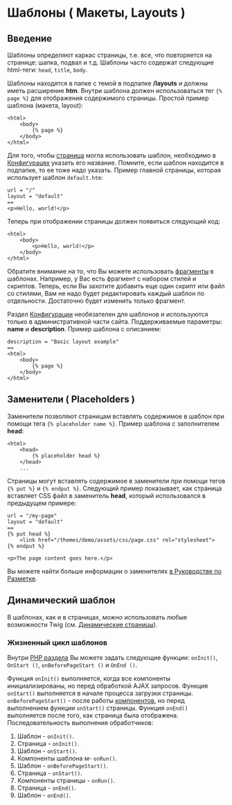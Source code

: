 # Шаблоны ( Макеты, Layouts )

<a name="introduction"></a>
## Введение

Шаблоны определяют каркас страницы, т.е. все, что повторяется на странице: шапка, подвал и т.д. Шаблоны часто содержат следующие html-теги: `head`, `title`, `body`.

Шаблоны находятся в папке с темой в подпапке **/layouts** и должны иметь расширение **htm**. Внутри шаблона должен использоваться тег `{% page %}` для отображения содержимого страницы. Простой пример шаблона (макета, layout):

    <html>
        <body>
            {% page %}
        </body>
    </html>

Для того, чтобы [страница](../cms/pages.md) могла использовать шаблон, необходимо в [Конфигурацях](../cms/themes.md#configuration-section) указать его название. Помните, если шаблон находится в подпапке, то ее тоже надо указать. Пример главной страницы, которая использует шаблон `default.htm`:

    url = "/"
    layout = "default"
    ==
    <p>Hello, world!</p>

Теперь при отображении страницы должен появиться следующий код:

    <html>
        <body>
            <p>Hello, world!</p>
        </body>
    </html>

Обратите внимание на то, что Вы можете использовать [фрагменты](../cms/partials.md) в шаблонах. Например, у Вас есть фрагмент с набором стилей и скриптов. Теперь, если Вы захотите добавить еще один скрипт или файл со стилями, Вам не надо будет редактировать каждый шаблон по отдельности. Достаточно будет изменить только фрагмент.

Раздел [Конфигурации](../cms/themes.md#configuration-section) необязателен для шаблонов и используются только в административной части сайта. Поддерживаемые параметры: **name** и **description**. Пример шаблона с описанием:

    description = "Basic layout example"
    ==
    <html>
        <body>
            {% page %}
        </body>
    </html>

<a name="placeholders"></a>
## Заменители ( Placeholders )

Заменители позволяют страницам вставлять содержимое в шаблон при помощи тега `{% placeholder name %}`. Пример шаблона с заполнителем **head**:

    <html>
        <head>
            {% placeholder head %}
        </head>
        ...

Страницы могут вставлять содержимое в заменители при помощи тегов `{% put %}` и `{% endput %}`. Следующий пример показывает, как страница вставляет CSS файл в заменитель **head**, который использовался в предыдущем примере:

    url = "/my-page"
    layout = "default"
    ==
    {% put head %}
        <link href="/themes/demo/assets/css/page.css" rel="stylesheet">
    {% endput %}

    <p>The page content goes here.</p>

Вы можете найти больше информации о заменителях [в Руководстве по Разметке](../markup/tag-placeholder.md).

<a name="dynamic-layouts"></a>
## Динамический шаблон

В шаблонах, как и в страницах, можно использовать любые возможности Twig (см. [Динамические страницы](../cms/pages.md#dynamic-pages)).

<a name="layout-life-cycle"></a>
### Жизненный цикл шаблонов

Внутри [PHP раздела](./themes.md#php-section) Вы можете задать следующие функции: `onInit()`, `OnStart ()`, `onBeforePageStart ()` и `OnEnd ()`.

Функция `onInit()` выполняется, когда все компоненты инициализированы, но перед обработкой AJAX запросов. Функция `onStart()` выполняется в начале процесса загрузки страницы. `onBeforePageStart()` - после работы [компонентов](../cms/components.md), но перед выполнением функции `onStart()` страницы.
Функция `onEnd()` выполняется после того, как страница была отображена. Последовательность выполнения обработчиков:

1. Шаблон - `onInit()`.
1. Страница - `onInit()`.
1. Шаблон - `onStart()`.
1. Компоненты шаблона м- `onRun()`.
1. Шаблон - `onBeforePageStart()`.
1. Страница - `onStart()`.
1. Компоненты страницы - `onRun()`.
1. Страница - `onEnd()`.
1. Шаблон - `onEnd()`.
